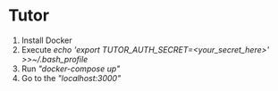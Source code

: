 # Tutor
1. Install Docker
2. Execute *echo 'export TUTOR_AUTH_SECRET=<your_secret_here>' >>~/.bash_profile*
2. Run *"docker-compose up"*
3. Go to the *"localhost:3000"*